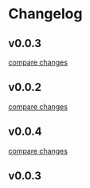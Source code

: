 # Changelog


## v0.0.3

[compare changes](https://github.com/timbenniks/nuxt-contentstack/compare/v0.0.2...v0.0.3)

## v0.0.2

[compare changes](https://github.com/timbenniks/nuxt-contentstack/compare/v0.0.4...v0.0.2)

## v0.0.4

[compare changes](https://github.com/timbenniks/contentstack/compare/v0.0.3...v0.0.4)

## v0.0.3


